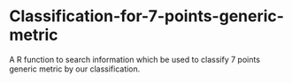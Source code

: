 # Classification-for-7-points-generic-metric
A R function to search information which be used to classify 7 points generic metric by our classification.
